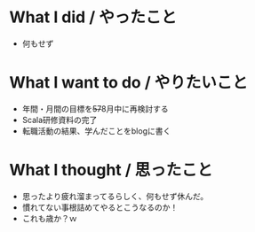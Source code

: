 # What I did / やったこと
- 何もせず

# What I want to do / やりたいこと
- 年間・月間の目標を~~57~~8月中に再検討する
- Scala研修資料の完了
- 転職活動の結果、学んだことをblogに書く

# What I thought / 思ったこと
- 思ったより疲れ溜まってるらしく、何もせず休んだ。
- 慣れてない事根詰めてやるとこうなるのか！
- これも歳か？ｗ
